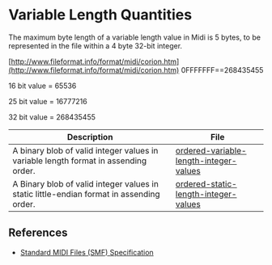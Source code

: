 # Variable Length Quantities

The maximum byte length of a variable length value in Midi is 5 bytes, to be represented in the file within a 4 byte 32-bit integer.

[http://www.fileformat.info/format/midi/corion.htm](http://www.fileformat.info/format/midi/corion.htm)
0FFFFFFF==268435455

16 bit value = 65536

25 bit value = 16777216

32 bit value = 268435455

| Description | File |
|---|---|
| A binary blob of valid integer values in variable length format in assending order. | [ordered-variable-length-integer-values](ordered-variable-length-integer-values.bin) |
| A Binary blob of valid integer values in static little-endian format in assending order. | [ordered-static-length-integer-values](ordered-static-length-integer-values.bin) |

## References

- [Standard MIDI Files (SMF) Specification](https://www.midi.org/specifications/item/standard-midi-files-smf)